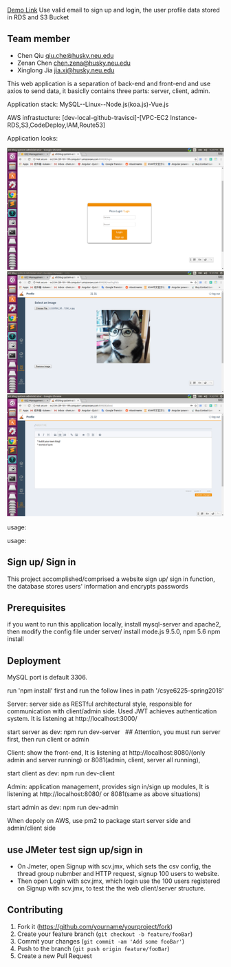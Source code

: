 [Demo Link](http://ec2-54-234-120-255.compute-1.amazonaws.com:8080)
Use valid email to sign up and login, the user profile data stored in RDS and S3 Bucket

## Team member
* Chen Qiu  qiu.che@husky.neu.edu
* Zenan Chen  chen.zena@husky.neu.edu
* Xinglong Jia  jia.xi@husky.neu.edu

This web application is a separation of back-end and front-end and use axios to send data, it basiclly contains three parts: server, client, admin.

Application stack: MySQL--Linux--Node.js(koa.js)-Vue.js

AWS infrastucture: [dev-local-github-travisci]-[VPC-EC2 Instance-RDS,S3,CodeDeploy,IAM,Route53]

Application looks:

![image](https://github.com/lukchen/csye6225-spring2018/blob/master/Screenshot%20from%202018-03-07%2021-29-41.png)
![image](https://github.com/lukchen/csye6225-spring2018/blob/master/Screenshot%20from%202018-03-07%2021-31-50.png)
![image](https://github.com/lukchen/csye6225-spring2018/blob/master/Screenshot%20from%202018-03-07%2021-32-50.png)


usage:

usage:

## Sign up/ Sign in

  This project accomplished/comprised a website sign up/ sign in function, the database stores users' information and encrypts passwords

## Prerequisites

if you want to run this application locally, install mysql-server and apache2, then modify the config file under server/
install mode.js 9.5.0, npm 5.6
npm install

## Deployment

MySQL port is default 3306.

run 'npm install' first and run the follow lines in path '/csye6225-spring2018'


Server: server side as RESTful architectural style, responsible for communication with client/admin side. Used JWT achieves authentication system. It is listening at http://localhost:3000/

start server as dev: npm run dev-server   ## Attention, you must run server first, then run client or admin


Client: show the front-end, It is listening at http://localhost:8080/(only admin and server running) or 8081(admin, client, server all running), 

start client as dev: npm run dev-client


Admin: application management, provides sign in/sign up modules, It is listening at http://localhost:8080/ or 8081(same as above situations)

start admin as dev: npm run dev-admin

When depoly on AWS, use pm2 to package start server side and admin/client side

## use JMeter test sign up/sign in 

- On Jmeter, open Signup with scv.jmx, which sets the csv config, the thread group nubmber and HTTP request, signup 100 users to website.
- Then open Login with scv.jmx, which login use the 100 users registered on Signup with scv.jmx, to test the the web client/server structure.

## Contributing

1. Fork it (<https://github.com/yourname/yourproject/fork>)
2. Create your feature branch (`git checkout -b feature/fooBar`)
3. Commit your changes (`git commit -am 'Add some fooBar'`)
4. Push to the branch (`git push origin feature/fooBar`)
5. Create a new Pull Request
